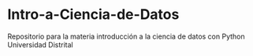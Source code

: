 # Intro-a-Ciencia-de-Datos
Repositorio para la materia introducción a la ciencia de datos con Python Universidad Distrital
